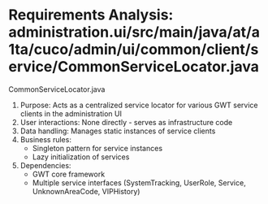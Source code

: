 # Requirements Analysis: administration.ui/src/main/java/at/a1ta/cuco/admin/ui/common/client/service/CommonServiceLocator.java

CommonServiceLocator.java
1. Purpose: Acts as a centralized service locator for various GWT service clients in the administration UI
2. User interactions: None directly - serves as infrastructure code
3. Data handling: Manages static instances of service clients
4. Business rules: 
   - Singleton pattern for service instances
   - Lazy initialization of services
5. Dependencies:
   - GWT core framework
   - Multiple service interfaces (SystemTracking, UserRole, Service, UnknownAreaCode, VIPHistory)